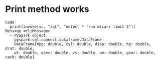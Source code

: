 # Print method works

    Code
      print(invoke(sc, "sql", "select * from mtcars limit 5"))
    Message <cliMessage>
      - PySpark object
        pyspark.sql.connect.dataframe.DataFrame
        DataFrame[mpg: double, cyl: double, disp: double, hp: double, drat: double,
        wt: double, qsec: double, vs: double, am: double, gear: double, carb: double]

